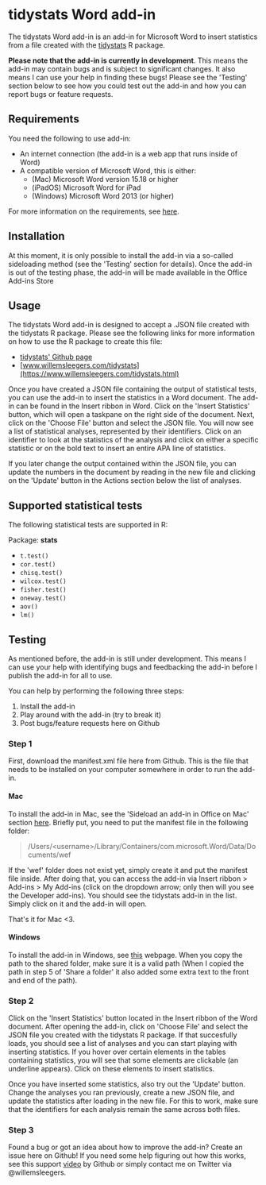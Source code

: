 # tidystats Word add-in

The tidystats Word add-in is an add-in for Microsoft Word to insert statistics from a file created with the [tidystats](https://github.com/WillemSleegers/tidystats) R package. 

**Please note that the add-in is currently in development**. This means the add-in may contain bugs and is subject to significant changes. It also means I can use your help in finding these bugs! Please see the 'Testing' section below to see how you could test out the add-in and how you can report bugs or feature requests.

## Requirements

You need the following to use add-in:
- An internet connection (the add-in is a web app that runs inside of Word)
- A compatible version of Microsoft Word, this is either:
	- (Mac) Microsoft Word version 15.18 or higher
	- (iPadOS) Microsoft Word for iPad
	- (Windows) Microsoft Word 2013 (or higher)

For more information on the requirements, see [here](https://docs.microsoft.com/en-us/office/dev/add-ins/concepts/requirements-for-running-office-add-ins).

## Installation

At this moment, it is only possible to install the add-in via a so-called sideloading method (see the 'Testing' section for details). Once the add-in is out of the testing phase, the add-in will be made available in the Office Add-ins Store

## Usage

The tidystats Word add-in is designed to accept a .JSON file created with the tidystats R package. Please see the following links for more information on how to use the R package to create this file:

- [tidystats' Github page](https://github.com/WillemSleegers/tidystats)
- [www.willemsleegers.com/tidystats](https://www.willemsleegers.com/tidystats.html)

Once you have created a JSON file containing the output of statistical tests, you can use the add-in to insert the statistics in a Word document. The add-in can be found in the Insert ribbon in Word. Click on the 'Insert Statistics' button, which will open a taskpane on the right side of the document. Next, click on the 'Choose File' button and select the JSON file. You will now see a list of statistical analyses, represented by their identifiers. Click on an identifier to look at the statistics of the analysis and click on either a specific statistic or on the bold text to insert an entire APA line of statistics. 

If you later change the output contained within the JSON file, you can update the numbers in the document by reading in the new file and clicking on the 'Update' button in the Actions section below the list of analyses.

## Supported statistical tests

The following statistical tests are supported in R:

Package: **stats**
- `t.test()`
- `cor.test()`
- `chisq.test()`
- `wilcox.test()`
- `fisher.test()`
- `oneway.test()`
- `aov()`
- `lm()`


## Testing

As mentioned before, the add-in is still under development. This means I can use your help with identifying bugs and feedbacking the add-in before I publish the add-in for all to use. 

You can help by performing the following three steps:
1. Install the add-in
2. Play around with the add-in (try to break it)
3. Post bugs/feature requests here on Github

### Step 1

First, download the manifest.xml file here from Github. This is the file that needs to be installed on your computer somewhere in order to run the add-in.

#### Mac

To install the add-in in Mac, see the 'Sideload an add-in in Office on Mac' section [here](https://docs.microsoft.com/en-us/office/dev/add-ins/testing/sideload-an-office-add-in-on-ipad-and-mac#sideload-an-add-in-in-office-on-mac). Briefly put, you need to put the manifest file in the following folder:

> /Users/\<username\>/Library/Containers/com.microsoft.Word/Data/Documents/wef

If the 'wef' folder does not exist yet, simply create it and put the manifest file inside. After doing that, you can access the add-in via Insert ribbon > Add-ins > My Add-ins (click on the dropdown arrow; only then will you see the Developer add-ins). You should see the tidystats add-in in the list. Simply click on it and the add-in will open.

That's it for Mac <3. 

#### Windows

To install the add-in in Windows, see [this](https://docs.microsoft.com/en-us/office/dev/add-ins/testing/create-a-network-shared-folder-catalog-for-task-pane-and-content-add-ins) webpage. When you copy the path to the shared folder, make sure it is a valid path (When I copied the path in step 5 of 'Share a folder' it also added some extra text to the front and end of the path).

### Step 2

Click on the 'Insert Statistics' button located in the Insert ribbon of the Word document. After opening the add-in, click on 'Choose File' and select the JSON file you created with the tidystats R package. If that succesfully loads, you should see a list of analyses and you can start playing with inserting statistics. If you hover over certain elements in the tables containing statistics, you will see that some elements are clickable (an underline appears). Click on these elements to insert statistics.

Once you have inserted some statistics, also try out the 'Update' button. Change the analyses you ran previously, create a new JSON file, and update the statistics after loading in the new file. For this to work, make sure that the identifiers for each analysis remain the same across both files.

### Step 3

Found a bug or got an idea about how to improve the add-in? Create an issue here on Github! If you need some help figuring out how this works, see this support [video](https://help.github.com/en/articles/creating-an-issue) by Github or simply contact me on Twitter via @willemsleegers.